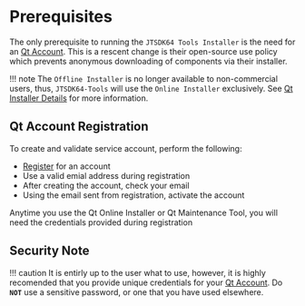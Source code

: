 # Prerequisites

The only prerequisite to running the `JTSDK64 Tools Installer` is the need for an [Qt Account][]. This is a rescent change
is their open-source use policy which prevents anonymous downloading of components via their installer.

!!! note
    The `Offline Installer` is no longer available to non-commercial users, thus, `JTSDK64-Tools` will use the `Online Installer` exclusively. See [Qt Installer Details][] for more information.

## Qt Account Registration

To create and validate service account, perform the following:

- [Register][] for an account
- Use a valid emial address during registration
- After creating the account, check your email
- Using the email sent from registration, activate the account

Anytime you use the Qt Online Installer or Qt Maintenance Tool, you will need the credentials provided during registration

## Security Note

!!! caution
    It is  entirly up to the user what to use, however, it is highly recomended that you provide unique credentials for your [Qt Account][]. Do **`NOT`** use a sensitive password, or one that you have used elsewhere.


[Qt Account]: https://login.qt.io/login
[Register]: https://login.qt.io/register
[Qt Online Installer]: https://www.qt.io/download
[Offline Installer]: https://doc.qt.io/qt-5/gettingstarted.html
[Qt Installer Details]: https://doc.qt.io/qt-5/gettingstarted.html